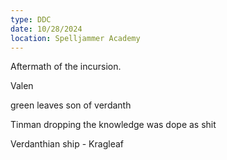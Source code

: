 ```yaml
---
type: DDC
date: 10/28/2024
location: Spelljammer Academy
---
```


Aftermath of the incursion.

Valen 

green leaves son of verdanth


Tinman dropping the knowledge was dope as shit

Verdanthian ship
	- Kragleaf 

